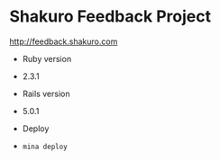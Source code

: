 # Shakuro Feedback Project

http://feedback.shakuro.com

* Ruby version
* 2.3.1

* Rails version
* 5.0.1

* Deploy
* `mina deploy`
